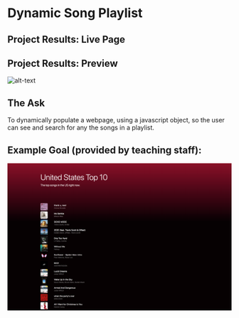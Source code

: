 # Dynamic Song Playlist

## Project Results: Live Page


## Project Results: Preview
![alt-text](playlistDemoVid.gif)

## The Ask
To dynamically populate a webpage, using a javascript object, so the user can see and search for any the songs in a playlist. 

## Example Goal (provided by teaching staff):
![final](spotify_playlist_final.png)

